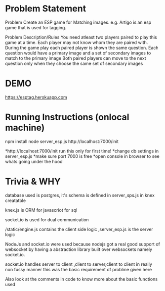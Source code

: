 Problem Statement
==================================
Problem 
Create an ESP game for Matching images. e.g. Artigo is an esp game that is used for tagging.

Problem Description/Rules
You need atleast two players paired to play this game at a time. 
Each player may not know whom they are paired with.
During the game play each paired player is shown the same question.
Each question would have a primary image and a set of secondary images to match to the primary image
Both paired players can move to the next question only when they choose the same set of secondary images


DEMO
=====================
https://esptag.herokuapp.com


Running Instructions (onlocal machine)
===============================
npm install 
node server_esp.js
http://localhost:7000/init

*http://localhost:7000/init run this only for first time!
*change db settings in server_esp.js
*make sure port 7000 is free
*open console in browser to see whats going under the hood



Trivia & WHY
====================================

database used is postgres, it's schema is defined in server_sps.js in knex creatatble

knex.js is ORM for javascriot for sql

socket.io is used for dual communication

/static/engine.js contains the client side logic ,server_esp.js is the server logic

NodeJs and socket.io were used because nodejs got a real good support of websocket by having a abstraction library built over websockets namely socket.io.

socket.io handles server to client ,client to server,client to client in really non fussy manner
this was the basic requirement of problme given here

Also look at the comments in code to know more about the basic functions used

